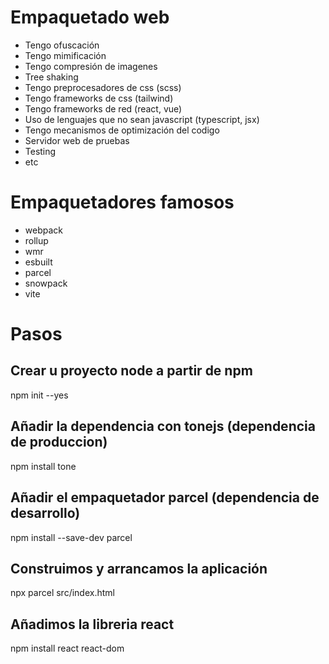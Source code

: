 # Empaquetado web

- Tengo ofuscación
- Tengo mimificación
- Tengo compresión de imagenes
- Tree shaking
- Tengo preprocesadores de css (scss)
- Tengo frameworks de css (tailwind)
- Tengo frameworks de red (react, vue)
- Uso de lenguajes que no sean javascript (typescript, jsx)
- Tengo mecanismos de optimización del codigo
- Servidor web de pruebas
- Testing
- etc

# Empaquetadores famosos

- webpack
- rollup
- wmr
- esbuilt
- parcel
- snowpack
- vite 

# Pasos

## Crear u proyecto node a partir de npm
npm init --yes

## Añadir la dependencia con tonejs (dependencia de produccion)
npm install tone

## Añadir el empaquetador parcel (dependencia de desarrollo)
npm install --save-dev parcel

## Construimos y arrancamos la aplicación
npx parcel src/index.html

## Añadimos la libreria react
npm install react react-dom


